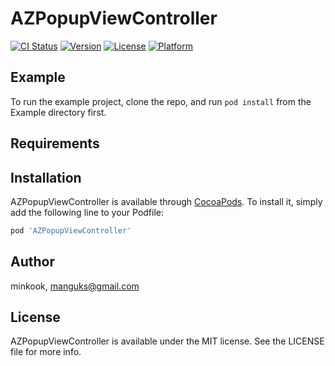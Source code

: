 # AZPopupViewController

[![CI Status](https://img.shields.io/travis/minkook/AZPopupViewController.svg?style=flat)](https://travis-ci.org/minkook/AZPopupViewController)
[![Version](https://img.shields.io/cocoapods/v/AZPopupViewController.svg?style=flat)](https://cocoapods.org/pods/AZPopupViewController)
[![License](https://img.shields.io/cocoapods/l/AZPopupViewController.svg?style=flat)](https://cocoapods.org/pods/AZPopupViewController)
[![Platform](https://img.shields.io/cocoapods/p/AZPopupViewController.svg?style=flat)](https://cocoapods.org/pods/AZPopupViewController)

## Example

To run the example project, clone the repo, and run `pod install` from the Example directory first.

## Requirements

## Installation

AZPopupViewController is available through [CocoaPods](https://cocoapods.org). To install
it, simply add the following line to your Podfile:

```ruby
pod 'AZPopupViewController'
```

## Author

minkook, manguks@gmail.com

## License

AZPopupViewController is available under the MIT license. See the LICENSE file for more info.
